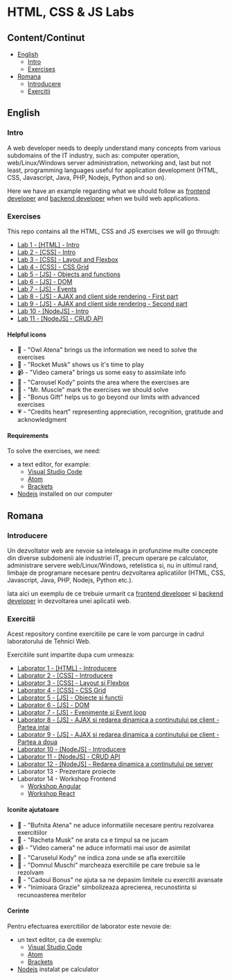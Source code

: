 # HTML, CSS & JS Labs

## Content/Continut

- [English](#english)
  - [Intro](#intro)
  - [Exercises](#exercises)
- [Romana](#romana)
  - [Introducere](#introducere)
  - [Exercitii](#exercitii)

## English

### Intro

A web developer needs to deeply understand many concepts from various subdomains of the IT industry, such as: computer operation, web/Linux/Windows server administration, networking and, last but not least, programming languages useful for application development (HTML, CSS, Javascript, Java, PHP, Nodejs, Python and so on).

Here we have an example regarding what we should follow as [frontend developer](https://frontendchecklist.io) and [backend developer](https://www.freecodecamp.org/news/have-an-idea-want-to-build-a-product-from-scratch-heres-a-checklist-of-things-you-should-go-through-in-your-backend-software-architecture) when we build web applications.

### Exercises

This repo contains all the HTML, CSS and JS exercises we will go through:

- [Lab 1 - [HTML] - Intro](doc/lab-1-en)
- [Lab 2 - [CSS] - Intro](doc/lab-2-en)
- [Lab 3 - [CSS] - Layout and Flexbox](doc/lab-3-en)
- [Lab 4 - [CSS] - CSS Grid](doc/lab-4-en)
- [Lab 5 - [JS] - Objects and functions](doc/lab-5-en)
- [Lab 6 - [JS] - DOM](doc/lab-6-en)
- [Lab 7 - [JS] - Events](doc/lab-7-en)
- [Lab 8 - [JS] - AJAX and client side rendering - First part](doc/lab-8-en)
- [Lab 9 - [JS] - AJAX and client side rendering - Second part](doc/lab-9-en)
- [Lab 10 - [NodeJS] - Intro](doc/lab-10-en)
- [Lab 11 - [NodeJS] - CRUD API](doc/lab-11-en)

#### Helpful icons

- 🦉 - "Owl Atena" brings us the information we need to solve the exercises
- 🚀 - "Rocket Musk" shows us it's time to play
- 📹 - "Video camera" brings us some easy to assimilate info
- 🎢 - "Carousel Kody" points the area where the exercises are
- 💪 - "Mr. Muscle" mark the exercises we should solve
- 🎁 - "Bonus Gift" helps us to go beyond our limits with advanced exercises
- 💗 - "Credits heart" representing appreciation, recognition, gratitude and acknowledgment

#### Requirements

To solve the exercises, we need:

- a text editor, for example:
  - [Visual Studio Code](https://code.visualstudio.com/Download)
  - [Atom](https://atom.io)
  - [Brackets](http://brackets.io/)
- [Nodejs](https://nodejs.org/en/) installed on our computer

## Romana

### Introducere

Un dezvoltator web are nevoie sa inteleaga in profunzime multe concepte din diverse subdomenii ale industriei IT, precum operare pe calculator, administrare servere web/Linux/Windows, retelistica si, nu in ultimul rand, limbaje de programare necesare pentru dezvoltarea aplicatiilor (HTML, CSS, Javascript, Java, PHP, Nodejs, Python etc.).

Iata aici un exemplu de ce trebuie urmarit ca [frontend developer](https://frontendchecklist.io) si [backend developer](https://www.freecodecamp.org/news/have-an-idea-want-to-build-a-product-from-scratch-heres-a-checklist-of-things-you-should-go-through-in-your-backend-software-architecture) in dezvoltarea unei aplicatii web.

### Exercitii

Acest repository contine exercitiile pe care le vom parcurge in cadrul laboratorului de Tehnici Web.

Exercitiile sunt impartite dupa cum urmeaza:

- [Laborator 1 - [HTML] - Introducere](doc/lab-1-ro)
- [Laborator 2 - [CSS] - Introducere](doc/lab-2-ro)
- [Laborator 3 - [CSS] - Layout si Flexbox](doc/lab-3-ro)
- [Laborator 4 - [CSS] - CSS Grid](doc/lab-4-ro)
- [Laborator 5 - [JS] - Obiecte si functii](doc/lab-5-ro)
- [Laborator 6 - [JS] - DOM](doc/lab-6-ro)
- [Laborator 7 - [JS] - Evenimente si Event loop](doc/lab-7-ro)
- [Laborator 8 - [JS] - AJAX si redarea dinamica a continutului pe client - Partea intai](doc/lab-8-ro)
- [Laborator 9 - [JS] - AJAX si redarea dinamica a continutului pe client - Partea a doua](doc/lab-9-ro)
- [Laborator 10 - [NodeJS] - Introducere](doc/lab-10-ro)
- [Laborator 11 - [NodeJS] - CRUD API](doc/lab-11-ro)
- [Laborator 12 - [NodeJS] - Redarea dinamica a continutului pe server](doc/lab-12-ro)
- Laborator 13 - Prezentare proiecte
- Laborator 14 - Workshop Frontend
  - [Workshop Angular](doc/workshop-angular-lab-11-12-ro)
  - [Workshop React](doc/workshop-react-lab-11-12-ro)

#### Iconite ajutatoare

- 🦉 - "Bufnita Atena" ne aduce informatiile necesare pentru rezolvarea exercitiilor
- 🚀 - "Racheta Musk" ne arata ca e timpul sa ne jucam
- 📹 - "Video camera" ne aduce informatii mai usor de asimilat
- 🎢 - "Caruselul Kody" ne indica zona unde se afla exercitiile
- 💪 - "Domnul Muschi" marcheaza exercitiile pe care trebuie sa le rezolvam
- 🎁 - "Cadoul Bonus" ne ajuta sa ne depasim limitele cu exercitii avansate
- 💗 - "Inimioara Grazie" simbolizeaza aprecierea, recunostinta si recunoasterea meritelor

#### Cerinte

Pentru efectuarea exercitiilor de laborator este nevoie de:

- un text editor, ca de exemplu:
  - [Visual Studio Code](https://code.visualstudio.com/Download)
  - [Atom](https://atom.io)
  - [Brackets](http://brackets.io/)
- [Nodejs](https://nodejs.org/en/) instalat pe calculator